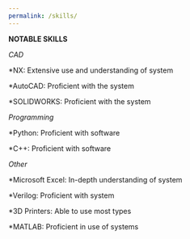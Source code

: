 ```yaml
---
permalink: /skills/
---
```


__NOTABLE SKILLS__

_CAD_

*NX: Extensive use and understanding of system

*AutoCAD: Proficient with the system

*SOLIDWORKS: Proficient with the system

_Programming_

*Python: Proficient with software

*C++: Proficient with software

_Other_

*Microsoft Excel: In-depth understanding of system

*Verilog: Proficient with system

*3D Printers: Able to use most types

*MATLAB: Proficient in use of systems